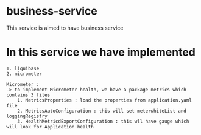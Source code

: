 # business-service
This service is aimed to have business service

# In this service we have implemented
	1. liquibase
	2. micrometer
	
	Micrometer :
	-> to implement Micrometer health, we have a package metrics which contains 3 files
		1. MetricsProperties : load the properties from application.yaml file
		2. MetricsAutoConfiguration : this will set meterwhiteList and loggingRegistry 
		3. HealthMetricdExportConfiguration : this wll have gauge which will look for Application health 